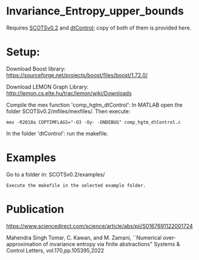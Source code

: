 # Invariance_Entropy_upper_bounds
Requires [SCOTSv0.2](https://github.com/mahendrasinghtomar/Invariance_Entropy_upper_bounds/tree/main/SCOTSv0.2) and [dtControl](https://dtcontrol.model.in.tum.de/); copy of both of them is provided here.




# Setup:

Download Boost library: https://sourceforge.net/projects/boost/files/boost/1.72.0/

Download LEMON Graph Library: http://lemon.cs.elte.hu/trac/lemon/wiki/Downloads

Compile the mex function 'comp_hgtm_dtControl': In MATLAB open the folder SCOTSv0.2/mfiles/mexfiles/. Then execute:
	
	mex -R2018a COPTIMFLAGS="-O3 -Oy- -DNDEBUG" comp_hgtm_dtControl.c

In the folder 'dtControl': run the makefile.

# Examples

Go to a folder in: SCOTSv0.2/examples/
	
	Execute the makefile in the selected example folder. 

# Publication

https://www.sciencedirect.com/science/article/abs/pii/S0167691122001724

Mahendra Singh Tomar, C. Kawan, and M. Zamani, ``Numerical over-approximation of invariance entropy via finite abstractions" Systems \& Control Letters, vol.170,pp.105395,2022
